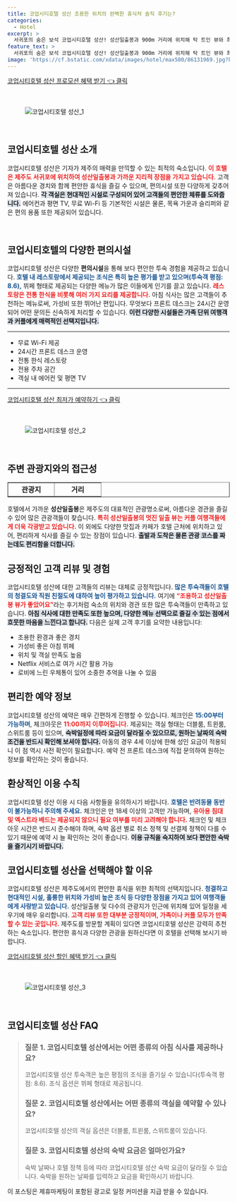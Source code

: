 ```yaml
---
title: 코업시티호텔 성산 조용한 위치의 완벽한 휴식처 솔직 후기는?
categories:
  - Hotel
excerpt: >
  서귀포의 숨은 보석 코업시티호텔 성산! 성산일출봉과 900m 거리에 위치해 탁 트인 뷰와 최고의 조식을 만끽해보세요. 무료 WiFi와 가성비로 여행객들 사이에서 높은 평가를 받고 있습니다. 이곳에서 잊지 못할 휴가를 계획해보세요!
feature_text: >
  서귀포의 숨은 보석 코업시티호텔 성산! 성산일출봉과 900m 거리에 위치해 탁 트인 뷰와 최고의 조식을 만끽해보세요. 무료 WiFi와 가성비로 여행객들 사이에서 높은 평가를 받고 있습니다. 이곳에서 잊지 못할 휴가를 계획해보세요!
image: 'https://cf.bstatic.com/xdata/images/hotel/max500/86131969.jpg?k=51cf590f9ff54d83f8256f9ba3259ce3091f38bc8f90087830311853886d11bf&o=&hp=1'
---
```


<p><a class="modoo-button" href="https://tinyurl.com/27f5xd8k" rel="nofollow noopener">코업시티호텔 성산 프로모션 혜택 받기 👈 클릭</a></p><br/>
<figure class="image"><img alt="코업시티호텔 성산_1" src="https://cf.bstatic.com/xdata/images/hotel/max1024x768/274121885.jpg?k=3635df4c4d9860b9539e8afef6ca654b18cf9a1d1d5a6136f0530e683af5a539&amp;o=&amp;hp=1"/></figure><br/>

<h2 data-ke-size="size26" id="코업시티호텔_성산_소개">코업시티호텔 성산 소개</h2>
<p data-ke-size="size16">코업시티호텔 성산은 기자가 제주의 매력을 만끽할 수 있는 최적의 숙소입니다. <b><span style="color: #ee2323;">이 호텔은 제주도 서귀포에 위치하여 성산일출봉과 가까운 지리적 장점을 가지고 있습니다.</span></b> 고객은 아름다운 경치와 함께 편안한 휴식을 즐길 수 있으며, 편의시설 또한 다양하게 갖추어져 있습니다. <b><span style="background-color: #21538527;">각 객실은 현대적인 시설로 구성되어 있어 고객들의 편안한 체류를 도와줍니다.</span></b> 에어컨과 평면 TV, 무료 Wi-Fi 등 기본적인 시설은 물론, 목욕 가운과 슬리퍼와 같은 편의 용품 또한 제공되어 있습니다.</p>
<p data-ke-size="size16"> </p>
<h2 data-ke-size="size23" id="호텔_편의시설">코업시티호텔의 다양한 편의시설</h2>
<p data-ke-size="size16">코업시티호텔 성산은 다양한 <b>편의시설</b>을 통해 보다 편안한 투숙 경험을 제공하고 있습니다. <b><span style="color: #1a5490;">호텔 내 레스토랑에서 제공되는 조식은 특히 높은 평가를 받고 있으며(투숙객 평점: 8.6),</span></b> 뷔페 형태로 제공되는 다양한 메뉴가 많은 이들에게 인기를 끌고 있습니다. <b><span style="color: #ee2323;">레스토랑은 전통 한식을 비롯해 여러 가지 요리를 제공합니다.</span></b> 아침 식사는 많은 고객들이 추천하는 메뉴로써, 가성비 또한 뛰어난 편입니다. 무엇보다 프론트 데스크는 24시간 운영되어 어떤 문의든 신속하게 처리할 수 있습니다. <b><span style="background-color: #21538527;">이런 다양한 시설들은 가족 단위 여행객과 커플에게 매력적인 선택지입니다.</span></b></p>
<hr contenteditable="false" data-ke-style="style5" data-ke-type="horizontalRule"/>
<ul data-ke-list-type="disc" style="list-style-type: disc;">
<li>무료 Wi-Fi 제공</li>
<li>24시간 프론트 데스크 운영</li>
<li>전통 한식 레스토랑</li>
<li>전용 주차 공간</li>
<li>객실 내 에어컨 및 평면 TV</li>
</ul>
<hr contenteditable="false" data-ke-style="style5" data-ke-type="horizontalRule"/>
<p><a class="modoo-button" href="https://tinyurl.com/27f5xd8k" rel="nofollow noopener">코업시티호텔 성산 최저가 예약하기 👈 클릭</a></p><br/>
<figure class="image"><img alt="코업시티호텔 성산_2" src="https://cf.bstatic.com/xdata/images/hotel/max500/86131969.jpg?k=51cf590f9ff54d83f8256f9ba3259ce3091f38bc8f90087830311853886d11bf&amp;o=&amp;hp=1"/></figure><br/>
<h2 data-ke-size="size23" id="주변_관광지">주변 관광지와의 접근성</h2>
<table border="1" data-ke-align="alignLeft" data-ke-style="style16" style="border-collapse: collapse; width: 100%; height: 34px;">
<tbody>
<tr style="height: 17px;">
<td style="width: 50%; text-align: center; height: 17px;"><b>관광지</b></td>
<td style="width: 50%; text-align: center; height: 17px;"><b>거리</b></td>
</tr>
<tr style="height: 17px;">
<td style="width: 50%; text-align: center; height: 17px;">성산일출봉</td>
<td style="width: 50%; text-align: center; height: 17px;">900m</td>
</tr>
<tr>
<td style="width: 50%; text-align: center;">표선해수욕장</td>
<td style="width: 50%; text-align: center;">18km</td>
</tr>
<tr>
<td style="width: 50%; text-align: center;">제주국제공항</td>
<td style="width: 50%; text-align: center;">41km</td>
</tr>
</tbody>
</table>
<p data-ke-size="size16">호텔에서 가까운 <b>성산일출봉</b>은 제주도의 대표적인 관광명소로써, 아름다운 경관을 즐길 수 있어 많은 관광객들이 찾습니다. <b><span style="color: #ee2323;">특히 성산일출봉의 멋진 일출 뷰는 커플 여행객들에게 더욱 각광받고 있습니다.</span></b> 이 외에도 다양한 맛집과 카페가 호텔 근처에 위치하고 있어, 편리하게 식사를 즐길 수 있는 장점이 있습니다. <b><span style="background-color: #21538527;">출발과 도착은 물론 관광 코스를 짜는데도 편리함을 더합니다.</span></b></p>
<h2 data-ke-size="size23" id="고객_리뷰">긍정적인 고객 리뷰 및 경험</h2>
<p data-ke-size="size16">코업시티호텔 성산에 대한 고객들의 리뷰는 대체로 긍정적입니다. <b><span style="color: #1a5490;">많은 투숙객들이 호텔의 청결도와 직원 친절도에 대하여 높이 평가하고 있습니다.</span></b> 여기에 <b><span style="color: #ee2323;">“조용하고 성산일출봉 뷰가 좋았어요”</span></b>라는 후기처럼 숙소의 위치와 경관 또한 많은 투숙객들이 만족하고 있습니다. <b><span style="background-color: #21538527;">아침 식사에 대한 만족도 또한 높으며, 다양한 메뉴 선택으로 즐길 수 있는 점에서 흐뭇한 마음을 느낀다고 합니다.</span></b> 다음은 실제 고객 후기를 요약한 내용입니다:</p>
<ul data-ke-list-type="disc" style="list-style-type: disc;">
<li>조용한 환경과 좋은 경치</li>
<li>가성비 좋은 아침 뷔페</li>
<li>위치 및 객실 만족도 높음</li>
<li>Netflix 서비스로 여가 시간 활용 가능</li>
<li>로비에 느린 우체통이 있어 소중한 추억을 나눌 수 있음</li>
</ul>
<h2 data-ke-size="size26" id="예약_정보">편리한 예약 정보</h2>
<p data-ke-size="size16">코업시티호텔 성산의 예약은 매우 간편하게 진행할 수 있습니다. 체크인은 <b><span style="color: #1a5490;">15:00부터 가능하며</span></b>, 체크아웃은 <b><span style="color: #ee2323;">11:00까지 이루어집니다.</span></b> 제공되는 객실 형태는 더블룸, 트윈룸, 스위트룸 등이 있으며, <b><span style="background-color: #21538527;">숙박일정에 따라 요금이 달라질 수 있으므로, 원하는 날짜의 숙박 조건을 반드시 확인해 보셔야 합니다.</span></b> 아동의 경우 4세 이상에 한해 성인 요금이 적용되니 이 점 역시 사전 확인이 필요합니다. 예약 전 프론트 데스크에 직접 문의하여 원하는 정보를 확인하는 것이 좋습니다.</p>
<h2 data-ke-size="size23" id="이용_수칙">환상적인 이용 수칙</h2>
<p data-ke-size="size16">코업시티호텔 성산 이용 시 다음 사항들을 유의하시기 바랍니다. <b><span style="color: #1a5490;">호텔은 반려동물 동반이 불가능하니 주의해 주세요.</span></b> 체크인은 만 18세 이상의 고객만 가능하며, <b><span style="color: #ee2323;">유아용 침대 및 엑스트라 베드는 제공되지 않으니 필요 여부를 미리 고려해야 합니다.</span></b> 체크인 및 체크아웃 시간은 반드시 준수해야 하며, 숙박 옵션 별로 취소 정책 및 선결제 정책이 다를 수 있기 때문에 예약 시 늘 확인하는 것이 좋습니다. <b><span style="background-color: #21538527;">이용 규칙을 숙지하여 보다 편안한 숙박을 즐기시기 바랍니다.</span></b></p>
<h2 data-ke-size="size26" id="결론">코업시티호텔 성산을 선택해야 할 이유</h2>
<p data-ke-size="size16">코업시티호텔 성산은 제주도에서의 편안한 휴식을 위한 최적의 선택지입니다. <b><span style="color: #1a5490;">청결하고 현대적인 시설, 훌륭한 위치와 가성비 높은 조식 등 다양한 장점을 가지고 있어 여행객들에게 사랑받고 있습니다.</span></b> 성산일출봉 및 다수의 관광지가 인근에 위치해 있어 일정을 세우기에 매우 유리합니다. <b><span style="color: #ee2323;">고객 리뷰 또한 대부분 긍정적이며, 가족이나 커플 모두가 만족할 수 있는 곳입니다.</span></b> 제주도를 방문할 계획이 있다면 코업시티호텔 성산은 강력히 추천하는 숙소입니다. 편안한 휴식과 다양한 관광을 원하신다면 이 호텔을 선택해 보시기 바랍니다.</p>

<p><a class="modoo-button" href="https://tinyurl.com/27f5xd8k" rel="nofollow noopener">코업시티호텔 성산 할인 혜택 받기 👈 클릭</a></p><br>

<figure class="image"><img src="https://cf.bstatic.com/xdata/images/hotel/max500/274122025.jpg?k=b96a0c10350a00153141788e9e76be251cdde0c946b7bdc6cfa1f9df68213908&o=&hp=1" alt="코업시티호텔 성산_3"></figure><br>
<h2 id="코업시티호텔 성산_FAQ">코업시티호텔 성산 FAQ</h2>
<div itemscope="" itemtype="https://schema.org/FAQPage"> 
<blockquote> 
<div itemscope="" itemprop="mainEntity" itemtype="https://schema.org/Question"> 
<h3 id="질문_1" itemprop="name">질문 1. 코업시티호텔 성산에서는 어떤 종류의 아침 식사를 제공하나요?</h3> 
<div itemscope="" itemprop="acceptedAnswer" itemtype="https://schema.org/Answer"> 
<span itemprop="text"> 
<p>코업시티호텔 성산 투숙객은 높은 평점의 조식을 즐기실 수 있습니다(투숙객 평점: 8.6). 조식 옵션은 뷔페 형태로 제공됩니다.</p> 
</span> 
</div> 
</div> 

<div itemscope="" itemprop="mainEntity" itemtype="https://schema.org/Question"> 
<h3 id="질문_2" itemprop="name">질문 2. 코업시티호텔 성산에서는 어떤 종류의 객실을 예약할 수 있나요?</h3> 
<div itemscope="" itemprop="acceptedAnswer" itemtype="https://schema.org/Answer"> 
<span itemprop="text"> 
<p>코업시티호텔 성산의 객실 옵션은 더블룸, 트윈룸, 스위트룸이 있습니다.</p> 
</span> 
</div> 
</div> 

<div itemscope="" itemprop="mainEntity" itemtype="https://schema.org/Question"> 
<h3 id="질문_3" itemprop="name">질문 3. 코업시티호텔 성산의 숙박 요금은 얼마인가요?</h3> 
<div itemscope="" itemprop="acceptedAnswer" itemtype="https://schema.org/Answer"> 
<span itemprop="text"> 
<p>숙박 날짜나 호텔 정책 등에 따라 코업시티호텔 성산 숙박 요금이 달라질 수 있습니다. 숙박을 원하는 날짜를 입력하고 요금을 확인하시기 바랍니다.</p> 
</span> 
</div> 
</div> 
</blockquote> 
</div><p>이 포스팅은 제휴마케팅이 포함된 광고로 일정 커미션을 지급 받을 수 있습니다.</p>

